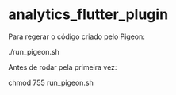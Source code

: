 # analytics_flutter_plugin

Para regerar o código criado pelo Pigeon:

./run_pigeon.sh

Antes de rodar pela primeira vez:

chmod 755 run_pigeon.sh
